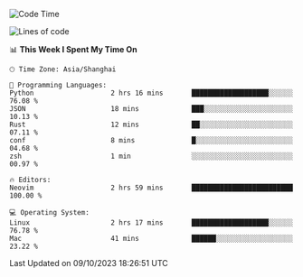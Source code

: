 <!--START_SECTION:waka-->
![Code Time](http://img.shields.io/badge/Code%20Time-1%2C629%20hrs%2012%20mins-blue)

![Lines of code](https://img.shields.io/badge/From%20Hello%20World%20I%27ve%20Written-287.2%20thousand%20lines%20of%20code-blue)

📊 **This Week I Spent My Time On** 

```text
🕑︎ Time Zone: Asia/Shanghai

💬 Programming Languages: 
Python                   2 hrs 16 mins       ███████████████████░░░░░░   76.08 % 
JSON                     18 mins             ███░░░░░░░░░░░░░░░░░░░░░░   10.13 % 
Rust                     12 mins             ██░░░░░░░░░░░░░░░░░░░░░░░   07.11 % 
conf                     8 mins              █░░░░░░░░░░░░░░░░░░░░░░░░   04.68 % 
zsh                      1 min               ░░░░░░░░░░░░░░░░░░░░░░░░░   00.97 % 

🔥 Editors: 
Neovim                   2 hrs 59 mins       █████████████████████████   100.00 % 

💻 Operating System: 
Linux                    2 hrs 17 mins       ███████████████████░░░░░░   76.78 % 
Mac                      41 mins             ██████░░░░░░░░░░░░░░░░░░░   23.22 % 
```


 Last Updated on 09/10/2023 18:26:51 UTC
<!--END_SECTION:waka-->
